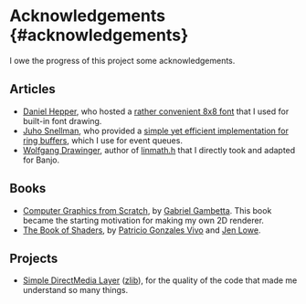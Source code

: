 # Acknowledgements  {#acknowledgements}

I owe the progress of this project some acknowledgements.

## Articles

- [Daniel Hepper](https://epicco.de/), who hosted a [rather convenient 8x8 font](https://github.com/dhepper/font8x8) that I used for built-in font drawing.
- [Juho Snellman](https://www.snellman.net/blog/archive/about/), who provided a [simple yet efficient implementation for ring buffers](https://www.snellman.net/blog/archive/2016-12-13-ring-buffers/), which I use for event queues.
- [Wolfgang Drawinger](https://datenwolf.net/), author of [linmath.h](https://github.com/datenwolf/linmath.h) that I directly took and adapted for Banjo.

## Books

- [Computer Graphics from Scratch](https://gabrielgambetta.com/computer-graphics-from-scratch/index.html), by [Gabriel Gambetta](https://gabrielgambetta.com/index.html). This book became the starting motivation for making my own 2D renderer.
- [The Book of Shaders](https://thebookofshaders.com/), by [Patricio Gonzales Vivo](https://patriciogonzalezvivo.com/) and [Jen Lowe](https://www.jenlowe.net/).

## Projects

- [Simple DirectMedia Layer](https://www.libsdl.org/) ([zlib](https://www.libsdl.org/license.php)), for the quality of the code that made me understand so many things.

